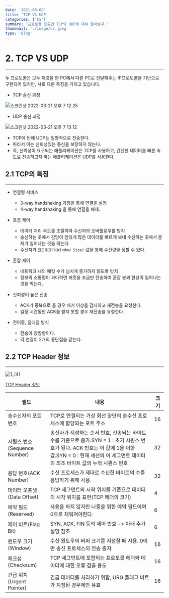 ```yaml
---
date: '2021-08-08'
title: 'TCP VS UDP'
categories: ['CS']
summary: '프로토콜 종류인 TCP와 UDP에 대해 알아보자.'
thumbnail: './image/cs.jpeg'
type: 'Blog'
---
```


# 2. TCP VS UDP

---

두 프로토콜은 모두 패킷을 한 PC에서 다른 PC로 전달해주는 IP프로토콜을 기반으로 구현되어 있지만, 서로 다른 특징을 가지고 있습니다.

- TCP 송신 과정

![스크린샷 2022-03-21 오후 7 12 25](https://user-images.githubusercontent.com/72444675/159241184-552e68ec-b601-4c4f-b249-4dc6d43139f5.png)

- UDP 송신 과정

![스크린샷 2022-03-21 오후 7 13 12](https://user-images.githubusercontent.com/72444675/159241300-09cdba76-29d9-4922-a3e5-6af9a799d71b.png)

- TCP에 반해 UDP는 일방적으로 전송한다.
- 따라서 이는 신뢰성있는 통신을 보장하지 않는다.
- 즉, 신뢰성이 요구되는 애플리케이션은 TCP를 사용하고, 간단한 데이터를 빠른 속도로 전송하고자 하는 애플리케이션은 UDP를 사용한다.

## 2.1 TCP의 특징

---

- 연결형 서비스
  - 3-way handshaking 과정을 통해 연결을 설정
  - 4-way handshaking 을 통해 연결을 해제.
- 흐름 제어
  - 데이터 처리 속도를 조절하여 수신자의 오버플로우를 방지
  - 송신하는 곳에서 감당이 안되게 많은 데이터를 빠르게 보내 수신하는 곳에서 문제가 일어나는 것을 막는다.
  - 수신자가 `윈도우크기(Window Size)` 값을 통해 수신량을 정할 수 있다.
- 혼잡 제어

  - 네트워크 내의 패킷 수가 넘치게 증가하지 않도록 방지
  - 정보의 소통량이 과다하면 패킷을 조금만 전송하여 혼잡 붕괴 현상이 일어나는 것을 막는다.

- 신뢰성이 높은 전송

  - ACK가 중복으로 올 경우 패키 이상을 감지하고 재전송을 요청한다.
  - 일정 시간동안 ACK를 받지 못할 경우 재전송을 요청한다.

- 전이중, 점대점 방식
  - 전송이 양방향이다.
  - 각 연결이 2개의 종단점을 같는다.

## 2.2 TCP Header 정보

---

![1_(4)](https://user-images.githubusercontent.com/72444675/159241347-13ad430f-de74-4248-b88b-54663abbe520.png)

[TCP Header 정보](https://www.notion.so/951e3f7fadd34acf8e6730c8e53d5081)

| 필드                         | 내용                                                                                                                                                                                                           | 크기 |
| ---------------------------- | -------------------------------------------------------------------------------------------------------------------------------------------------------------------------------------------------------------- | ---- |
| 송수신자의 포트 번호         | TCP로 연결되는 가상 회선 양단의 송수신 프로세스에 할당되는 포트 주소                                                                                                                                           | 16   |
| 시퀀스 번호(Sequence Number) | 송신자가 지정하는 순서 번호, 전송되는 바이트 수를 기준으로 증가.SYN = 1 : 초기 시퀀스 번호가 된다. ACK 번호는 이 값에 1을 더한 값.SYN = 0 : 현재 세션의 이 세그먼트 데이터의 최초 바이트 값의 누적 시퀀스 번호 | 32   |
| 응답 번호(ACK Number)        | 수신 프로세스가 제대로 수신한 바이트의 수를 응답하기 위해 사용.                                                                                                                                                | 32   |
| 데이터 오프셋(Data Offset)   | TCP 세그먼트의 시작 위치를 기준으로 데이터의 시작 위치를 표현(TCP 헤더의 크기)                                                                                                                                 | 4    |
| 예약 필드(Reserved)          | 사용을 하지 않지만 나중을 위한 예약 필드이며 0으로 채워져야한다.                                                                                                                                               | 6    |
| 제어 비트(Flag Bit)          | SYN, ACK, FIN 등의 제어 번호 -> 아래 추가 설명 참조                                                                                                                                                            | 6    |
| 윈도우 크기(Window)          | 수신 윈도우의 버퍼 크기를 지정할 때 사용. 0이면 송신 프로세스의 전송 중지                                                                                                                                      | 16   |
| 체크섬(Checksum)             | TCP 세그먼트에 포함되는 프로토콜 헤더와 데이터에 대한 오류 검출 용도                                                                                                                                           | 16   |
| 긴급 위치(Urgent Pointer)    | 긴급 데이터를 처리하기 위함, URG 플래그 비트가 지정된 경우에만 유효                                                                                                                                            | 16   |
